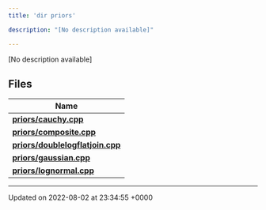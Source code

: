 ```yaml
---
title: 'dir priors'

description: "[No description available]"

---
```







[No description available]

## Files

| Name           |
| -------------- |
| **[priors/cauchy.cpp](/documentation/code/darkbit_development/files/cauchy_8cpp/#file-cauchy.cpp)**  |
| **[priors/composite.cpp](/documentation/code/darkbit_development/files/composite_8cpp/#file-composite.cpp)**  |
| **[priors/doublelogflatjoin.cpp](/documentation/code/darkbit_development/files/doublelogflatjoin_8cpp/#file-doublelogflatjoin.cpp)**  |
| **[priors/gaussian.cpp](/documentation/code/darkbit_development/files/gaussian_8cpp/#file-gaussian.cpp)**  |
| **[priors/lognormal.cpp](/documentation/code/darkbit_development/files/lognormal_8cpp/#file-lognormal.cpp)**  |






-------------------------------

Updated on 2022-08-02 at 23:34:55 +0000
